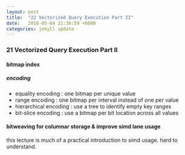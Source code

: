 ```yaml
---
layout: post
title:  "22 Vectorized Query Execution Part II"
date:   2018-05-04 21:36:59 +0800
categories: jekyll update
---
```


### 21 Vectorized Query Execution Part II

#### bitmap index
##### encoding
* equality encoding : one bitmap per unique value
* range encoding : one bitmap per interval instead of one per value
* hierarchical encoding : use a tree to identify empty key ranges
* bit-slice encoding : use a bitmap per bit location across all values

#### bitweaving for columnar storage & improve simd lane usage

this lecture is much of a practical introduction to simd usage. hard to understand.

[jekyll-docs]: http://jekyllrb.com/docs/home
[jekyll-gh]:   https://github.com/jekyll/jekyll
[jekyll-talk]: https://talk.jekyllrb.com/
